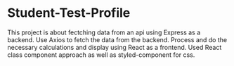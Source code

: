 # Student-Test-Profile

This project is about fectching data from an api using Express as a backend.
Use Axios to fetch the data from the backend.
Process and do the necessary calculations and display using React as a frontend.
Used React class component approach as well as styled-component for css.
